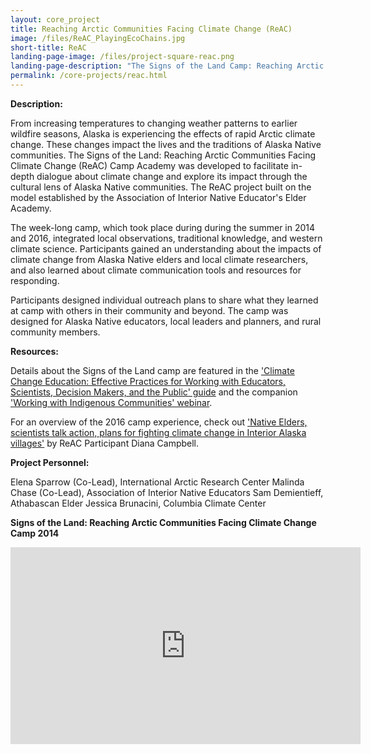 ```yaml
---
layout: core_project 
title: Reaching Arctic Communities Facing Climate Change (ReAC) 
image: /files/ReAC_PlayingEcoChains.jpg 
short-title: ReAC 
landing-page-image: /files/project-square-reac.png
landing-page-description: "The Signs of the Land Camp: Reaching Arctic Communities Facing Climate Change blends Alaska Native knowledge and western climate science."
permalink: /core-projects/reac.html
---
```


**Description:**

From increasing temperatures to changing weather patterns to earlier wildfire seasons, Alaska is experiencing the effects of rapid Arctic climate change. These changes impact the lives and the traditions of Alaska Native communities. The Signs of the Land: Reaching Arctic Communities Facing Climate Change (ReAC) Camp Academy was developed to facilitate in-depth dialogue about climate change and explore its impact through the cultural lens of Alaska Native communities. The ReAC project built on the model established by the Association of Interior Native Educator's Elder Academy. 

The week-long camp, which took place during during the summer in 2014 and 2016, integrated local observations, traditional knowledge, and western climate science.  Participants gained an understanding about the impacts of climate change from Alaska Native elders and local climate researchers, and also learned about climate communication tools and resources for responding.

Participants designed individual outreach plans to share what they learned at camp with others in their community and beyond.  The camp was designed for Alaska Native educators, local leaders and planners, and rural community members. 

**Resources:**

Details about the Signs of the Land camp are featured in the ['Climate Change Education: Effective Practices for Working with Educators, Scientists, Decision Makers, and the Public' guide](http://ccepalliance.org/2016/12/ccep-effective-practices-guide/) and the companion ['Working with Indigenous Communities' webinar](https://www.youtube.com/watch?v=acRKjHK7l3s). 

For an overview of the 2016 camp experience, check out ['Native Elders, scientists talk action, plans for fighting climate change in Interior Alaska villages'](http://www.newsminer.com/features/sundays/community_features/native-elders-scientists-talk-action-plans-for-fighting-climate-change/article_521aaab6-3b23-11e6-a0f1-1b0ac4a80df7.html) by ReAC Participant Diana Campbell.

**Project Personnel:**

Elena Sparrow (Co-Lead), International Arctic Research Center
Malinda Chase (Co-Lead), Association of Interior Native Educators
Sam Demientieff, Athabascan Elder 
Jessica Brunacini, Columbia Climate Center

**Signs of the Land: Reaching Arctic Communities Facing Climate Change Camp 2014**

<iframe width="560" height="315" src="https://www.youtube.com/embed/JI07W7pRYUQ" frameborder="0" gesture="media" allow="encrypted-media" allowfullscreen></iframe>

